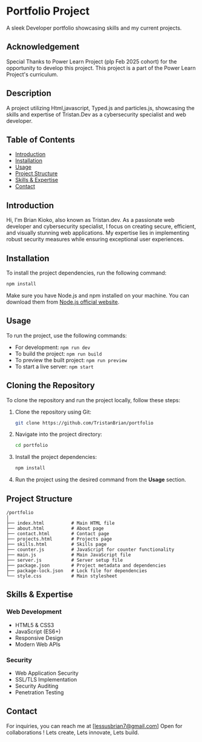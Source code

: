 # Portfolio Project
A sleek Developer portfolio showcasing skills and my current projects.

## Acknowledgement
Special Thanks to Power Learn Project (plp Feb 2025 cohort) for the opportunity to develop this project. This project is a part of the Power Learn Project's curriculum.

## Description
A project utilizing Html,javascript, Typed.js and particles.js, showcasing the skills and expertise of Tristan.Dev as a cybersecurity specialist and web developer.

## Table of Contents
- [Introduction](#introduction)
- [Installation](#installation)
- [Usage](#usage)
- [Project Structure](#project-structure)
- [Skills & Expertise](#skills--expertise)
- [Contact](#contact)

## Introduction
Hi, I'm Brian Kioko, also known as Tristan.dev. As a passionate web developer and cybersecurity specialist, I focus on creating secure, efficient, and visually stunning web applications. My expertise lies in implementing robust security measures while ensuring exceptional user experiences.

## Installation
To install the project dependencies, run the following command:
```bash
npm install
```
Make sure you have Node.js and npm installed on your machine. You can download them from [Node.js official website](https://nodejs.org/).

## Usage
To run the project, use the following commands:
- For development: `npm run dev`
- To build the project: `npm run build`
- To preview the built project: `npm run preview`
- To start a live server: `npm start`

## Cloning the Repository
To clone the repository and run the project locally, follow these steps:
1. Clone the repository using Git:
   ```bash
   git clone https://github.com/TristanBrian/portfolio
   ```
2. Navigate into the project directory:
   ```bash
   cd portfolio
   ```
3. Install the project dependencies:
   ```bash
   npm install
   ```
4. Run the project using the desired command from the **Usage** section.

## Project Structure
```
/portfolio
│
├── index.html          # Main HTML file
├── about.html          # About page
├── contact.html        # Contact page
├── projects.html       # Projects page
├── skills.html         # Skills page
├── counter.js          # JavaScript for counter functionality
├── main.js             # Main JavaScript file
├── server.js           # Server setup file
├── package.json        # Project metadata and dependencies
├── package-lock.json   # Lock file for dependencies
└── style.css           # Main stylesheet
```

## Skills & Expertise
### Web Development
- HTML5 & CSS3
- JavaScript (ES6+)
- Responsive Design
- Modern Web APIs

### Security
- Web Application Security
- SSL/TLS Implementation
- Security Auditing
- Penetration Testing

## Contact
For inquiries, you can reach me at [lessusbrian7@gmail.com]
Open for collaborations ! Lets create, Lets innovate, Lets build.

